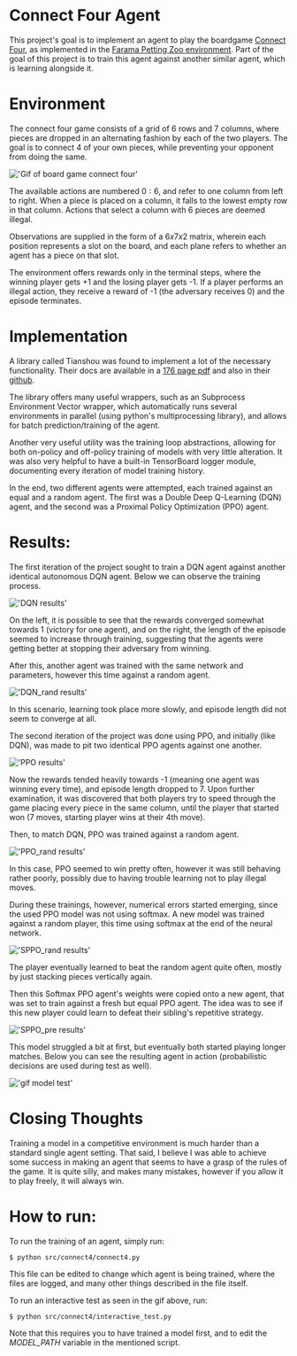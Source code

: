 **Connect Four Agent**
======================

This project's goal is to implement an agent to play the boardgame [Connect Four](https://en.wikipedia.org/wiki/Connect_Four), as implemented in the [Farama Petting Zoo environment](https://pettingzoo.farama.org/environments/classic/connect_four/). Part of the goal of this project is to train this agent against another similar agent, which is learning alongside it.

**Environment**
=====================

The connect four game consists of a grid of 6 rows and 7 columns, where pieces are dropped in an alternating fashion by each of the two players. The goal is to connect 4 of your own pieces, while preventing your opponent from doing the same. 

!['Gif of board game connect four'](/img/classic_c4.gif)

The available actions are numbered $0:6$, and refer to one column from left to right. When a piece is placed on a column, it falls to the lowest empty row in that column. Actions that select a column with 6 pieces are deemed illegal. 

Observations are supplied in the form of a $6x7x2$ matrix, wherein each position represents a slot on the board, and each plane refers to whether an agent has a piece on that slot.

The environment offers rewards only in the terminal steps, where the winning player gets +1 and the losing player gets -1. If a player performs an illegal action, they receive a reward of -1 (the adversary receives 0) and the episode terminates.

**Implementation**
======================

A library called Tianshou was found to implement a lot of the necessary functionality. Their docs are available in a [176 page pdf](https://tianshou.readthedocs.io/_/downloads/en/master/pdf/) and also in their [github](https://github.com/thu-ml/tianshou/tree/master).

The library offers many useful wrappers, such as an Subprocess Environment Vector wrapper, which automatically runs several environments in parallel (using python's multiprocessing library), and allows for batch prediction/training of the agent.

Another very useful utility was the training loop abstractions, allowing for both on-policy and off-policy training of models with very little alteration. It was also very helpful to have a built-in TensorBoard logger module, documenting every iteration of model training history.

In the end, two different agents were attempted, each trained against an equal and a random agent. The first was a Double Deep Q-Learning (DQN) agent, and the second was a Proximal Policy Optimization (PPO) agent.

**Results:**
======================

The first iteration of the project sought to train a DQN agent against another identical autonomous DQN agent. Below we can observe the training process.

!['DQN results'](/img/c4_dqn.png)

On the left, it is possible to see that the rewards converged somewhat towards 1 (victory for one agent), and on the right, the length of the episode seemed to increase through training, suggesting that the agents were getting better at stopping their adversary from winning.

After this, another agent was trained with the same network and parameters, however this time against a random agent.

!['DQN_rand results'](/img/c4_dqn_rand.png)

In this scenario, learning took place more slowly, and episode length did not seem to converge at all.

The second iteration of the project was done using PPO, and initially (like DQN), was made to pit two identical PPO agents against one another.

!['PPO results'](/img/c4_ppo.png)

Now the rewards tended heavily towards -1 (meaning one agent was winning every time), and episode length dropped to 7. Upon further examination, it was discovered that both players try to speed through the game placing every piece in the same column, until the player that started won (7 moves, starting player wins at their 4th move).

Then, to match DQN, PPO was trained against a random agent.

!['PPO_rand results'](/img/c4_ppo_rand.png)

In this case, PPO seemed to win pretty often, however it was still behaving rather poorly, possibly due to having trouble learning not to play illegal moves.

During these trainings, however, numerical errors started emerging, since the used PPO model was not using softmax. A new model was trained against a random player, this time using softmax at the end of the neural network.

!['SPPO_rand results'](/img/sppo_rand.png)

The player eventually learned to beat the random agent quite often, mostly by just stacking pieces vertically again.

Then this Softmax PPO agent's weights were copied onto a new agent, that was set to train against a fresh but equal PPO agent. The idea was to see if this new player could learn to defeat their sibling's repetitive strategy.

!['SPPO_pre results'](/img/sppo_pre.png)

This model struggled a bit at first, but eventually both started playing longer matches. Below you can see the resulting agent in action (probabilistic decisions are used during test as well).

!['gif model test'](/img/c4_example.gif)

**Closing Thoughts**
===========================

Training a model in a competitive environment is much harder than a standard single agent setting. That said, I believe I was able to achieve some success in making an agent that seems to have a grasp of the rules of the game. It is quite silly, and makes many mistakes, however if you allow it to play freely, it will always win.

**How to run:**
===========================

To run the training of an agent, simply run:

    $ python src/connect4/connect4.py

This file can be edited to change which agent is being trained, where the files are logged, and many other things described in the file itself.

To run an interactive test as seen in the gif above, run:

    $ python src/connect4/interactive_test.py

Note that this requires you to have trained a model first, and to edit the *MODEL_PATH* variable in the mentioned script.





